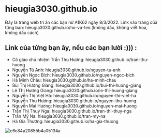 # hieugia3030.github.io
Đây là trang web tri ân các bạn nữ A1K62 ngày 8/3/2022.
Link vào trang của từng bạn: hieugia3030.github.io/ho-va-ten.(không dấu, không viết hoa, không dấu cách) 

## Link của từng bạn ây, nếu các bạn lười :))) : 
- Cô giáo chủ nhiệm Trần Thu Hương: hieugia3030.github.io/tran-thu-huong
- Nguyễn Tú Anh: hieugia3030.github.io/nguyen-tu-anh
- Nguyễn Ngọc Bích: hieugia3030.github.io/nguyen-ngoc-bich
- Hà Minh Châu: hieugia3030.github.io/ha-minh-chau
- Bùi Thị Hương Giang: hieugia3030.github.io/bui-thi-huong-giang
- Lê Thị Hương Giang: hieugia3030.github.io/le-thi-huong-giang
- Nguyễn Thị Việt Hà: hieugia3030.github.io/nguyen-thi-viet-ha
- Nguyễn Thu Hương: hieugia3030.github.io/nguyen-thu-huong
- Nguyễn Mai Hương: hieugia3030.github.io/nguyen-mai-huong
- Trần Thị Thuý Nga: hieugia3030.github.io/tran-thi-thuy-nga
- Trần Mỹ Na: hieugia3030.github.io/tran-my-na
- Hà Gia Thương: hieugia3030.github.io/ha-gia-thuong


![e6c84a20855b4a05134a](https://user-images.githubusercontent.com/79356608/157152277-0823614b-6d75-4cc1-abee-dd7e7dea6e63.jpeg)
